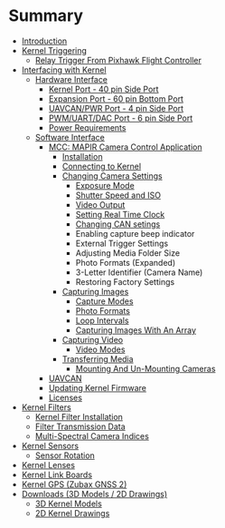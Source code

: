 # Summary

* [Introduction](README.md)
* [Kernel Triggering](kernel-triggering.md)
  * [Relay Trigger From Pixhawk Flight Controller](kernel-triggering/relay-trigger-from-pixhawk-flight-controller.md)
* [Interfacing with Kernel](interfacing-with-kernel.md)
  * [Hardware Interface](interfacing-with-kernel/hardware-interface.md)
    * [Kernel Port - 40 pin Side Port](interfacing-with-kernel/hardware-interface/kernel-port-40-pin-side-port.md)
    * [Expansion Port - 60 pin Bottom Port](interfacing-with-kernel/hardware-interface/expansion-port-60-pin-bottom-port.md)
    * [UAVCAN/PWR Port - 4 pin Side Port](interfacing-with-kernel/hardware-interface/uavcan-port.md)
    * [PWM/UART/DAC Port - 6 pin Side Port](interfacing-with-kernel/hardware-interface/gps-port.md)
    * [Power Requirements](interfacing-with-kernel/hardware-interface/powering-kernel.md)
  * [Software Interface](interfacing-with-kernel/software-interface.md)
    * [MCC: MAPIR Camera Control Application](interfacing-with-kernel/software-interface/mcc.md)
      * [Installation](interfacing-with-kernel/software-interface/mcc/installation.md)
      * [Connecting to Kernel](interfacing-with-kernel/software-interface/mcc/connecting-to-kernel.md)
      * [Changing Camera Settings](interfacing-with-kernel/software-interface/mcc/changing-camera-settings.md)
        * [Exposure Mode](interfacing-with-kernel/software-interface/mcc/changing-camera-settings/exposure-mode.md)
        * [Shutter Speed and ISO](interfacing-with-kernel/software-interface/mcc/changing-camera-settings/shutter-speed-and-iso.md)
        * [Video Output](interfacing-with-kernel/software-interface/mcc/changing-camera-settings/video-output.md)
        * [Setting Real Time Clock](interfacing-with-kernel/software-interface/mcc/changing-camera-settings/setting-real-time-clock.md)
        * [Changing CAN setings](interfacing-with-kernel/software-interface/mcc/changing-camera-settings/changing-can-setings.md)
        * Enabling capture beep indicator
        * External Trigger Settings
        * Adjusting Media Folder Size
        * Photo Formats \(Expanded\)
        * 3-Letter Identifier \(Camera Name\)
        * Restoring Factory Settings
      * [Capturing Images](interfacing-with-kernel/software-interface/mcc/capturing-images.md)
        * [Capture Modes](interfacing-with-kernel/software-interface/mcc/capturing-images/capture-modes.md)
        * [Photo Formats](interfacing-with-kernel/software-interface/mcc/capturing-images/photo-formats.md)
        * [Loop Intervals](interfacing-with-kernel/software-interface/mcc/capturing-images/loop-intervals.md)
        * [Capturing Images With An Array](interfacing-with-kernel/software-interface/mcc/capturing-images/capturing-images-with-an-array.md)
      * [Capturing Video](interfacing-with-kernel/software-interface/mcc/capturing-video.md)
        * [Video Modes](interfacing-with-kernel/software-interface/mcc/capturing-video/video-modes.md)
      * [Transferring Media](interfacing-with-kernel/software-interface/mcc/transferring-media.md)
        * [Mounting And Un-Mounting Cameras](interfacing-with-kernel/software-interface/mcc/transferring-media/mounting-and-un-mounting-cameras.md)
    * [UAVCAN](interfacing-with-kernel/software-interface/uavcan.md)
    * [Updating Kernel Firmware](interfacing-with-kernel/software-interface/updating-kernel-stack-firmware.md)
    * [Licenses](interfacing-with-kernel/software-interface/licenses.md)
* [Kernel Filters](kernel-filters.md)
  * [Kernel Filter Installation](kernel-filters/kernel-filter-installation.md)
  * [Filter Transmission Data](kernel-filters/filter-transmission-data.md)
  * [Multi-Spectral Camera Indices](kernel-filters/filter-index-list.md)
* [Kernel Sensors](kernel-sensors.md)
  * [Sensor Rotation](kernel-sensors/sensor-rotation.md)
* [Kernel Lenses](kernel-lenses.md)
* [Kernel Link Boards](kernel-link-boards.md)
* [Kernel GPS \(Zubax GNSS 2\)](kernel-gps-zubax-gnss-2.md)
* [Downloads \(3D Models / 2D Drawings\)](downloads.md)
  * [3D Kernel Models](downloads/3d-kernel-models.md)
  * [2D Kernel Drawings](downloads/2d-kernel-drawings.md)

